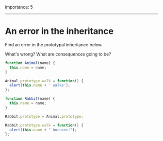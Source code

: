 importance: 5

---

# An error in the inheritance

Find an error in the prototypal inheritance below.

What's wrong? What are consequences going to be?

```js
function Animal(name) {
  this.name = name;
}

Animal.prototype.walk = function() {
  alert(this.name + ' walks');
};

function Rabbit(name) {
  this.name = name;
}

Rabbit.prototype = Animal.prototype;

Rabbit.prototype.walk = function() {
  alert(this.name + " bounces!");
};
```
